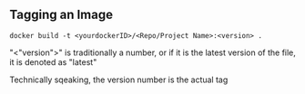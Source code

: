 ## Tagging an Image

```commandline
docker build -t <yourdockerID>/<Repo/Project Name>:<version> .
```
"<"version">" is traditionally a number, or if it is the latest version of
the file, it is denoted as "latest"

Technically sqeaking, the version number is the actual tag
